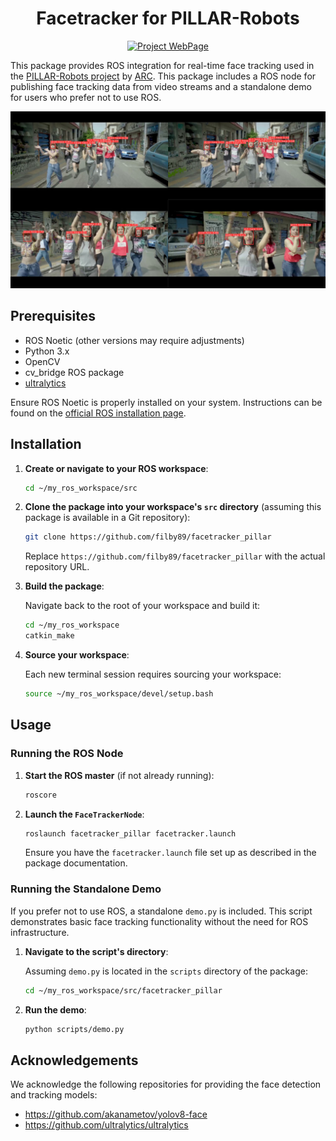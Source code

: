 
<div align="center">

# Facetracker for PILLAR-Robots 

[![Project WebPage](https://img.shields.io/badge/Project-webpage-blue)](https://pillar-robots.eu)

</div>


This package provides ROS integration for real-time face tracking used in the [PILLAR-Robots project](https://pillar-robots.eu) by [ARC](https://www.athenarc.gr). This package includes a ROS node for publishing face tracking data from video streams and a standalone demo for users who prefer not to use ROS.

<p align="center"> 
<img width="600px" src="assets/face_tracking.jpg">
</p>


## Prerequisites

- ROS Noetic (other versions may require adjustments)
- Python 3.x
- OpenCV
- cv_bridge ROS package
- [ultralytics](https://github.com/ultralytics/ultralytics)

Ensure ROS Noetic is properly installed on your system. Instructions can be found on the [official ROS installation page](http://wiki.ros.org/noetic/Installation).

## Installation

1. **Create or navigate to your ROS workspace**:

    ```bash
    cd ~/my_ros_workspace/src
    ```

2. **Clone the package into your workspace's `src` directory** (assuming this package is available in a Git repository):

    ```bash
    git clone https://github.com/filby89/facetracker_pillar
    ```

    Replace `https://github.com/filby89/facetracker_pillar` with the actual repository URL.

3. **Build the package**:

    Navigate back to the root of your workspace and build it:

    ```bash
    cd ~/my_ros_workspace
    catkin_make
    ```

4. **Source your workspace**:

    Each new terminal session requires sourcing your workspace:

    ```bash
    source ~/my_ros_workspace/devel/setup.bash
    ```

## Usage

### Running the ROS Node

1. **Start the ROS master** (if not already running):

    ```bash
    roscore
    ```

2. **Launch the `FaceTrackerNode`**:

    ```bash
    roslaunch facetracker_pillar facetracker.launch
    ```

    Ensure you have the `facetracker.launch` file set up as described in the package documentation.

### Running the Standalone Demo

If you prefer not to use ROS, a standalone `demo.py` is included. This script demonstrates basic face tracking functionality without the need for ROS infrastructure.

1. **Navigate to the script's directory**:

    Assuming `demo.py` is located in the `scripts` directory of the package:

    ```bash
    cd ~/my_ros_workspace/src/facetracker_pillar
    ```

2. **Run the demo**:

    ```bash
    python scripts/demo.py
    ```



## Acknowledgements
We acknowledge the following repositories for providing the face detection and tracking models:
* https://github.com/akanametov/yolov8-face
* https://github.com/ultralytics/ultralytics
